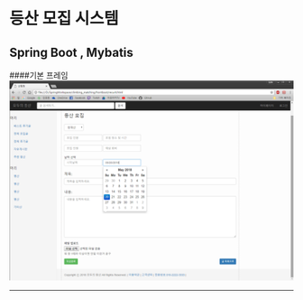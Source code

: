 등산 모집 시스템
=============
Spring Boot , Mybatis
-------------

####기본 프레임
![15-1](assets/first_form.png)

* * *

